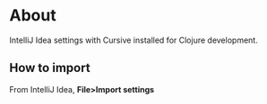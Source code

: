 # About

IntelliJ Idea settings with Cursive installed for Clojure development.

## How to import

From IntelliJ Idea, **File>Import settings**
